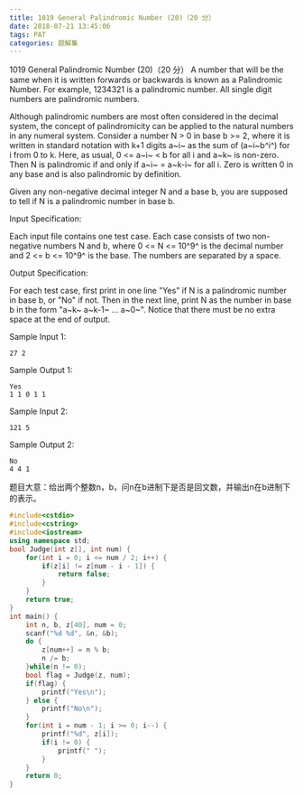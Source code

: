 ```yaml
---
title: 1019 General Palindromic Number (20)（20 分）
date: 2018-07-21 13:45:06
tags: PAT
categories: 题解集
---
```


1019 General Palindromic Number (20)（20 分）
A number that will be the same when it is written forwards or backwards is known as a Palindromic Number. For example, 1234321 is a palindromic number. All single digit numbers are palindromic numbers.

Although palindromic numbers are most often considered in the decimal system, the concept of palindromicity can be applied to the natural numbers in any numeral system. Consider a number N > 0 in base b >= 2, where it is written in standard notation with k+1 digits a~i~ as the sum of (a~i~b^i^) for i from 0 to k. Here, as usual, 0 <= a~i~ < b for all i and a~k~ is non-zero. Then N is palindromic if and only if a~i~ = a~k-i~ for all i. Zero is written 0 in any base and is also palindromic by definition.

Given any non-negative decimal integer N and a base b, you are supposed to tell if N is a palindromic number in base b.

Input Specification:

Each input file contains one test case. Each case consists of two non-negative numbers N and b, where 0 <= N <= 10^9^ is the decimal number and 2 <= b <= 10^9^ is the base. The numbers are separated by a space.

Output Specification:

For each test case, first print in one line "Yes" if N is a palindromic number in base b, or "No" if not. Then in the next line, print N as the number in base b in the form "a~k~ a~k-1~ ... a~0~". Notice that there must be no extra space at the end of output.

Sample Input 1:
```
27 2
```
Sample Output 1:
```
Yes
1 1 0 1 1
```
Sample Input 2:
```
121 5
```
Sample Output 2:
```
No
4 4 1
```

题目大意：给出两个整数n，b，问n在b进制下是否是回文数，并输出n在b进制下的表示。
```cpp
#include<cstdio>
#include<cstring>
#include<iostream>
using namespace std;
bool Judge(int z[], int num) {
    for(int i = 0; i <= num / 2; i++) {
        if(z[i] != z[num - i - 1]) {
            return false;
        }
    }
    return true;
}
int main() {
    int n, b, z[40], num = 0;
    scanf("%d %d", &n, &b);
    do {
        z[num++] = n % b;
        n /= b;
    }while(n != 0);
    bool flag = Judge(z, num);
    if(flag) {
        printf("Yes\n");
    } else {
        printf("No\n");
    }
    for(int i = num - 1; i >= 0; i--) {
        printf("%d", z[i]);
        if(i != 0) {
            printf(" ");
        }
    }
    return 0;
}

```
